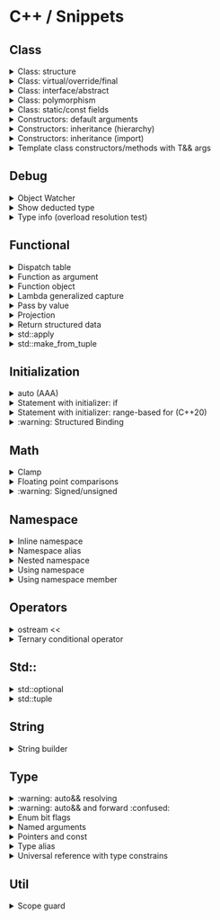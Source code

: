 # C++ / Snippets

## Class

<details>
<summary>Class: structure</summary>

```cpp
class MyClass [final]
{
public:
    // Types and type aliases
    // Static constants

    // Factory functions
    // Constructors and assignment operators
    // Destructor

    MyClass() = default;

    // Rule of five/zero
    MyClass(const MyClass&) = default;
    MyClass(MyClass&&) = default;
    MyClass& operator=(const MyClass&) = default;
    MyClass& operator=(MyClass&&) = default;
    [virtual] ~MyClass() = default;

    // Functions
    // Data members

protected:
    // Types and type aliases
    // Static constants
    // Functions
    // Data members

private:
    // Types and type aliases
    // Static constants
    // Functions
    // Data members
};
```

| Inheritance                   | Class settings                     |
|:-----------------------------:|------------------------------------|
| Yes <br> (abstract/interface) | • `virtual` public destructor      |
| Yes                           | • rule of five/zero                |
| No                            | • `final` <br> • rule of five/zero |

:warning: Make explicit move operations `noexcept` ([C.66](https://isocpp.github.io/CppCoreGuidelines/CppCoreGuidelines#c66-make-move-operations-noexcept)):
```cpp
MyClass(MyClass&& other) noexcept {...}
MyClass& operator=(MyClass&& other) noexcept {...}
```

</details>

<details>
<summary>Class: virtual/override/final</summary>

```cpp
struct A
{
    virtual ~A() = default;
    virtual void foo() [const] = 0;
};

struct B : A
{
    ~B() override;
    void foo() [const] override;
};

struct C final : B
{
    ~C() final;
    void foo() [const] final;
};
```

</details>

<details>
<summary>Class: interface/abstract</summary>

### Interface
```cpp
class ITest
{
public:
    virtual void test1() const = 0;
    virtual void test2() const = 0;
    virtual ~ITest() = default;
};

class Test : public ITest
{
public:
    void test1() const override {...}
    void test2() const override {...}
};
```

:arrow_forward: [**Demo**](https://godbolt.org/z/E97aTccbc)

### Abstract base
```cpp
class AbstractBase
{
public:
    virtual ~AbstractBase() = 0;

    void process() const
    {
        step1();
        step2();
    };

    virtual void step1() const {...}
    virtual void step2() const {...}
};

inline AbstractBase::~AbstractBase() {}

class Derived : public AbstractBase
{
public:
    void step2() const override {...}
};
```

:arrow_forward: [**Demo**](https://godbolt.org/z/n9b5osa9x)

</details>

<details>
<summary>Class: polymorphism</summary>

```cpp
class Base
{
public:
    virtual void run() const = 0;
    virtual ~Base() = default;
};

class Derived : public Base
{
public:
    void run() const override {...}
};

void polymorphic_call(const Base& base) {...}
void polymorphic_call(const Base* base) {...}
void polymorphic_call(std::shared_ptr<Base> base) {...}

void ref_and_ptr()
{
    auto derived = Derived{};
    Base& base_ref = derived;
    Base* base_ptr = &derived;
}

void shared_ptr()
{
    // create
    std::shared_ptr<Base> base_shared_ptr = std::make_shared<Derived>();

    // return
    auto return_base_shared_ptr = []() -> std::shared_ptr<Base> { return std::make_shared<Derived>(); };

    // call
    func(*base_shared_ptr);       // (const Base&)
    func(base_shared_ptr.get());  // (const Base*)
    func(base_shared_ptr);        // (std::shared_ptr<Base>)
}

void unique_ptr()
{
    // create
    std::unique_ptr<Base> base_unique_ptr = std::make_unique<Derived>();

    // return
    auto return_base_unique_ptr = []() -> std::unique_ptr<Base> { return std::make_unique<Derived>(); };

    // call
    func(*base_unique_ptr);       // (const Base&)
    func(base_unique_ptr.get());  // (const Base*)
}

void vector_of_unique_ptr()
{
    auto v = std::vector<std::unique_ptr<Base>>{};
    v.push_back(std::make_unique<Derived>());
}
```

:arrow_forward: [**Demo**](https://godbolt.org/z/YWevKsvo4)

</details>

<details>
<summary>Class: static/const fields</summary>

### Summary
```cpp
struct Summary
{
    // static mutable
    static inline ...

    // static const
    static inline const ...

    // non-static const
    const ...
};
```

### Full
```cpp
struct Static
{
    // static mutable
    static inline std::string mutable_str{"static mutable str"};

    // static const
    static inline const int const_int = 11;
    static constexpr    int constexpr_int = 11 * 2;

    // static const (heap allocated)
    static inline const std::string const_str{"static const str"};
    /* DON'T
    static constexpr    std::string constexpr_str{"static constexpr str"}; */

    // static const (cstr for string constants)
    static inline const auto const_cstr = "static const cstr";
    static constexpr    auto constexpr_cstr = "static constexpr cstr";
};

struct NonStatic
{
    // non-static mutable
    std::string mutable_str{"non-static mutable str"};

    // non-static const
    const std::string const_str{"non-static const str"};
};
```

:arrow_forward: [**Demo**](https://godbolt.org/z/a4jcrPrMo)

</details>

<details>
<summary>Constructors: default arguments</summary>

```cpp
#include <string>

class Employee
{
public:
    Employee(const std::string& name, int id = default_id) :
        name_{name},
        id_{id}
    {}

private:
    static constexpr int default_id = 0;

    std::string name_;
    int id_ = default_id;
};
```

</details>

<details>
<summary>Constructors: inheritance (hierarchy)</summary>

:arrow_forward: [**Run**](https://godbolt.org/z/xddov143j)

```cpp
#include <iostream>

void print(auto text)
{
    std::cout << text << " ";
}

struct A
{
    A()
    {
        print("A");
    }

    A(int x)
    {
        print("Ai");
    }
};

struct B : A
{
    B()
    {
        print("B");
    }

    B(int x)
        : A(x)
    {
        print("Bi");
    }
};

struct C : B
{
    C()
    {
        print("C");
    }

    C(int x)
        : B(x)
    {
        print("Ci");
    }

    C(double x)
    {
        print("Cd");
    }
};

int main()
{
    C();  // A B C

    std::cout << std::endl;

    C(1);  // Ai Bi Ci

    std::cout << std::endl;

    C(1.0);  // A B Cd
}
```

</details>

<details>
<summary>Constructors: inheritance (import)</summary>

```cpp
struct A
{
    explicit A(int x) {}
};

class B: public A
{
    using A::A;
};
```

```cpp
#include <vector>

template<typename T>
class my_vector : public std::vector<T>
{
public:
    using std::vector<T>::std::vector;  // Takes all vector's constructors
};
```

</details>

<details>
<summary>Template class constructors/methods with T&& args</summary>

:arrow_forward: [**Run**](https://godbolt.org/z/Tb781E4s3) [[object_watcher.h](src/object_watcher.h)]

```cpp
#include <iostream>
#include <utility>

#include <https://raw.githubusercontent.com/vitasok797/dev-notes/refs/heads/main/cpp/src/object_watcher.h>

using std::cout, std::endl;

using Watcher = vs::debug::CtorWatcher;

template<typename T>
struct Test1
{
    Test1(const T& x) : x_{x}
    {
        cout << "Test1 [const T&]" << endl;
    }

    // Catches only rvalues
    // T&& is rvalue ref of type T (not forwarding/universal ref)
    // So we need additional TestClass1(const T&) constructor
    // Note: both std::move and std::forward are acceptable
    Test1(T&& x) : x_{std::forward<T>(x)}
    {
        cout << "Test1 [T&&]";
        cout << (std::is_rvalue_reference_v<decltype(x)> ? " rvalue_ref" : "");
        cout << endl;
    }

    T x_;
};

template<typename T>
struct Test2
{
    Test2(T x) : x_{std::move(x)}
    {
        cout << "Test2 [T]" << endl;
    }

    T x_;
};

template<typename T>
struct Test3
{
    Test3(auto&& x) : x_{std::forward<decltype(x)>(x)}
    {
        cout << "Test3 [T&&]";
        cout << (std::is_rvalue_reference_v<decltype(x)> ? " rvalue_ref" : "");
        cout << endl;
    }

    T x_;
};

void lf() { cout << endl; }

void test1()
{
    auto w = Watcher{};
    Test1{w};
    lf();

    Test1{Watcher{}};
    lf();
}

void test2()
{
    auto w = Watcher{};
    Test2{w};
    lf();

    Test2{Watcher{}};
    lf();
}

void test3()
{
    auto w = Watcher{};
    Test3<Watcher>{w};
    lf();

    Test3<Watcher>{Watcher{}};
    lf();
}

int main()
{
    test1();
    test2();
    test3();
}
```

</details>

## Debug

<details>
<summary>Object Watcher</summary>

:arrow_forward: [**Demo** (CtorWatcher)](https://godbolt.org/z/5Yd5TxWhT) [[object_watcher.h](src/object_watcher.h)] \
:arrow_forward: [**Demo** (ObjWatcher)](https://godbolt.org/z/45q6TK5Kx) [[object_watcher.h](src/object_watcher.h)]

</details>

<details>
<summary>Show deducted type</summary>

[(StackOverflow) Using 'auto' type deduction - how to find out what type the compiler deduced?](https://stackoverflow.com/questions/38820579/using-auto-type-deduction-how-to-find-out-what-type-the-compiler-deduced)

```cpp
struct {} _ = ...
```

</details>

<details>
<summary>Type info (overload resolution test)</summary>

:arrow_forward: [**Demo** (overload resolution test)](https://godbolt.org/z/Wcfd717c9) [[type_info.h](src/type_info.h)]

</details>

## Functional

<details>
<summary>Dispatch table</summary>

:arrow_forward: [**Run**](https://godbolt.org/z/fnhbG7vz7)

```cpp
#include <functional>
#include <iostream>
#include <map>

double add(double a, double b)
{
    return a + b;
}

struct Sub
{
    double operator()(double a, double b)
    {
        return a - b;
    }
};

double mult_three(double a, double b, double c)
{
    return a * b * c;
}

int main()
{
    using namespace std::placeholders;

    auto disp_table = std::map<const char, std::function<double(double, double)>>
    {
        {'+', add},
        {'-', Sub{}},
        {'*', std::bind(mult_three, 1.0, _1, _2)},
        {'/', [](double a, double b) { return a / b; }}
    };

    std::cout << "3.5 + 4.5 = " << disp_table['+'](3.5, 4.5) << std::endl;
    std::cout << "3.5 - 4.5 = " << disp_table['-'](3.5, 4.5) << std::endl;
    std::cout << "3.5 * 4.5 = " << disp_table['*'](3.5, 4.5) << std::endl;
    std::cout << "3.5 / 4.5 = " << disp_table['/'](3.5, 4.5) << std::endl;
}
```

</details>

<details>
<summary>Function as argument</summary>

```cpp
#include <functional>

void func_arg(std::function<int(int, int)> f)
{
    int res = f(1, 2);
}
```

```cpp
void func_arg(auto f)
{
    int res = f(1, 2);
}
```

:arrow_forward: [**Demo**](https://godbolt.org/z/W71MMcabY)

</details>

<details>
<summary>Function object</summary>

:arrow_forward: [**Run**](https://godbolt.org/z/7xMds9jjq)

```cpp
#include <iostream>

struct Compare
{
    constexpr bool operator()(const auto& a, const auto& b) const
    {
        return a == b;
    }
};

inline constexpr Compare compare{};

int main()
{
    std::cout << compare(1, 2) << std::endl;
    std::cout << compare(2, 2) << std::endl;
    std::cout << compare(3, 2) << std::endl;
}
```

</details>

<details>
<summary>Lambda generalized capture</summary>

[(StackOverflow) What is a generalized lambda capture and why was it created?](https://stackoverflow.com/questions/41519450/what-is-a-generalized-lambda-capture-and-why-was-it-created/41520537#41520537)

```cpp
auto p_nums = std::make_unique<std::vector<int>>(nums);
auto lam = [p_nums=std::move(p_nums)]() { /* use p_nums */ };
```

```cpp
auto lam = [i=0](const std::string &s) mutable
{
    return std::to_string(i++) + ":" + s;
};

std::cout << lam("aaa") << std::endl;  // 0:aaa
std::cout << lam("bbb") << std::endl;  // 1:bbb
std::cout << lam("ccc") << std::endl;  // 2:ccc
```

</details>

<details>
<summary>Pass by value</summary>

* _Cheaply-copied types (2\*sizeof(void\*))_
* _Impossible to copy types_
* Iterators
* Functors, lambdas, std::function
* Views (std::string_view, std::span)
* std::shared_ptr (sharing ownership)
* std::unique_ptr (taking ownership)

</details>

<details>
<summary>Projection</summary>

:arrow_forward: [**Run**](https://godbolt.org/z/xb4bxo4EY)

```cpp
#include <functional>
#include <iostream>
#include <vector>

struct Rect
{
    std::string name;
    double a = 0.0;
    double b = 0.0;

    double area() const { return a * b; }
};

//=============================================================================
// Run projection
//-----------------------------------------------------------------------------
// const P&  proj: NO (doesn't accept mutable lambdas/functors)
//       P&  proj: NO (doesn't accept rvalues)
//       P&& proj: NO (confusing if there is no forwarding)
//       P   proj: YES
//=============================================================================
// Store projection for lazy evaluation
//-----------------------------------------------------------------------------
// const P&  proj: NO
//       P&  proj: NO
//       P&& proj: YES (pass by forwarding ref, then store by std::forward)
//       P   proj: YES (pass by value, then store by std::move)
//=============================================================================
template<typename R, typename P = std::identity>
void print_range_with_proj(const R& range, P proj = {})
{
    std::cout << "---------------" << std::endl;
    for (const auto& x : range)
    {
        std::cout << std::invoke(proj, x) << std::endl;
    }
};

int main()
{
    auto v1 = std::vector<Rect>
    {
        {"bbb", 1.0, 2.0},
        {"aaa", 11.0, 220.0},
        {"ccc", 12.0, 22.0}
    };

    print_range_with_proj(v1, &Rect::name);
    print_range_with_proj(v1, &Rect::area);
    print_range_with_proj(v1, [](const Rect& rect) { return rect.a + rect.b; });

    auto v2 = std::vector<std::string>
    {
        "xxx",
        "yyyyy",
        "z"
    };

    print_range_with_proj(v2);
    print_range_with_proj(v2, &std::string::length);
}
```

</details>

<details>
<summary>Return structured data</summary>

```cpp
struct Data { int i; double d; };

Data get_data()
{
    return {42, 0.1};
    return Data{42, 0.1};
}
```

```cpp
auto get_data()
{
    struct Data { int i; double d; };
    return Data{42, 0.2};
}
```

```cpp
std::tuple<int, double> get_data()
{
    return {42, 0.3};
}
```

:arrow_forward: [**Demo**](https://godbolt.org/z/exdTYbvsx)

</details>

<details>
<summary>std::apply</summary>

:arrow_forward: [**Run**](https://godbolt.org/z/fE8c846Pj)

```cpp
#include <iostream>
#include <tuple>

int sum(int a, int b, int c)
{
    return a + b + c;
}

int main()
{
    auto numbers = std::tuple{1, 2, 3};
    std::cout << "apply res: " << std::apply(sum, numbers) << std::endl;
}
```

</details>

<details>
<summary>std::make_from_tuple</summary>

:arrow_forward: [**Run**](https://godbolt.org/z/4andfo1hb)

```cpp
#include <iostream>
#include <tuple>

struct Foo
{
    Foo(int first, float second, int third)
    {
        std::cout << "make_from_tuple ctor: ";
        std::cout << first << ", " << second << ", " << third << std::endl;
    }
};

int main()
{
    auto ctor_args = std::tuple{10, 20.2, 30};
    std::make_from_tuple<Foo>(ctor_args);
}
```

</details>

## Initialization

<details>
<summary>auto (AAA)</summary>

:point_right: `auto` means "take exactly the type on the right-hand side, but strip off top-level const/volatile and &/&&"

Syntax:
```cpp
[const] auto[&] x = expr;
[const] auto[&] x = type{expr};
```

Examples:
```cpp
auto i = int64_t{123};
auto v = std::vector<int>{};
auto get_size = [](const auto& x) { return x.size(); };
```

Heap allocation:
```cpp
auto w = new Widget{};
auto w = std::make_unique<Widget>();
```

Strings:
```cpp
using namespace std::literals;

// const char* x = "hello";
auto x = "hello";

// std::string x = "hello";
auto x = std::string{"hello"};
auto x = "hello"s;

// std::string_view x = "hello";
auto x = std::string_view{"hello"};
auto x = "hello"sv;
```

Loop counter:
```cpp
for(auto i = size_t{0}; i < v.size(); ++i)
for(auto i = vs::Index{0}; i < vs::signed_size(v); ++i)

for(auto i = vs::signed_size(v) - 1; i >= 0; --i)
```

Singned/unsignned cast with helpers:
```cpp
auto x = vs::as_signed(integer_expr);
auto x = vs::as_unsigned(integer_expr);
```

Init by function return value:
```cpp
Gadget get_gadget();

Widget w = get_gadget();  // BAD: implicit conversion Gadget to Widget (creates a temporary)
auto w = get_gadget();  // GOOD: no implicit conversion
auto w = Widget{ get_gadget() };  // GOOD: implicit conversion with intent
```

std::initializer_list issue:
```cpp
auto i = 3;    // int
auto i(3);     // int
auto i{3};     // C++11: std::initializer_list<int>
               // C++14: int (only for single item in list)
auto i = {3};  // C++11: std::initializer_list<int>
               // C++14: std::initializer_list<int>
```

</details>

<details>
<summary>Statement with initializer: if</summary>

[(Article) C++17 If statement with initializer](https://skebanga.github.io/if-with-initializer/)

```cpp
if (init; condition) {...}
```

```cpp
if (auto a = getval(); a < 10) {...}
```

```cpp
switch (auto ch = getnext(); ch)
{
    // case statements
}
```

```cpp
if (auto [it_elem, success] = mymap.insert(std::pair('a', 100)); success) {...}
```

</details>

<details>
<summary>Statement with initializer: range-based for (C++20)</summary>

```cpp
for (init; decl : expr)
```

```cpp
for (auto i = size_t{}; const auto& x : container)
{
    std::cout << i++ << ": " << x << std::endl;
}
```

```cpp
for (auto& x : foo().items()) {...}  // undefined behavior if foo() returns by value
                                     // https://pvs-studio.ru/ru/blog/posts/cpp/1149/#ID5FFD7E2F1C
for (auto thing = foo(); auto& x : thing.items()) {...}  // OK
```

</details>

<details>
<summary>:warning: Structured Binding</summary>

[(Reference) Structured binding](https://en.cppreference.com/w/cpp/language/structured_binding)

```cpp
auto [a, b, c] =
const auto [a, b, c] =

auto& [a, b, c] =
const auto& [a, b, c] =

auto&& [a, b, c] =
```

```cpp
auto [_, b, c] =
```

Unpack tuple:
```cpp
#include <tuple>

auto tuple = std::tuple{1, 'a', 2.3};

auto [a, b, c] = tuple;
```

Unpack struct:
```cpp
struct Foo
{
    int i;
    char c;
    double d;
};

auto f = Foo{1, 'a', 2.3};

auto [i, c, d] = f;
```

Unpack map:
```cpp
#include <map>

for (const auto& [k, v] : mymap) {...}
```

</details>

## Math

<details>
<summary>Clamp</summary>

```cpp
#include <algorithm>
#include <iostream>

int main()
{
    std::cout << std::clamp(0.5, 1.0, 2.0) << std::endl;  // 1
    std::cout << std::clamp(1.5, 1.0, 2.0) << std::endl;  // 1.5
    std::cout << std::clamp(2.5, 1.0, 2.0) << std::endl;  // 2
}
```

</details>

<details>
<summary>Floating point comparisons</summary>

[(LearnCpp) Relational operators and floating point comparisons](https://www.learncpp.com/cpp-tutorial/relational-operators-and-floating-point-comparisons/)

:arrow_forward: [**Demo**](https://godbolt.org/z/E8rzKnqqf) [[calc.h](src/calc.h)]

</details>

<details>
<summary>:warning: Signed/unsigned</summary>

### Loop counter
```cpp
for(auto i = size_t{0}; i < v.size(); ++i)
for(auto i = vs::Index{0}; i < vs::signed_size(v); ++i)

for(auto i = vs::signed_size(v) - 1; i >= 0; --i)
```

:arrow_forward: [**Demo** (arithmetic)](https://godbolt.org/z/67qo5cnd7) [[util.h](src/util.h)] \
:arrow_forward: [**Demo** (index)](https://godbolt.org/z/6fPKrWz8b) [[util.h](src/util.h)] \
:arrow_forward: [**Demo** (accumulate)](https://godbolt.org/z/x5ehf4vME) [[util.h](src/util.h)]

</details>

## Namespace

<details>
<summary>Inline namespace</summary>

```cpp
#include <iostream>

inline namespace V1
{
    void doSomething()
    {
        std::cout << "V1\n";
    }
}

namespace V2
{
    void doSomething()
    {
        std::cout << "V2\n";
    }
}

int main()
{
    V1::doSomething();
    V2::doSomething();

    // calls V1
    doSomething();

    return 0;
}
```

</details>

<details>
<summary>Namespace alias</summary>

```cpp
namespace fbz = foo::bar::baz;
```

</details>

<details>
<summary>Nested namespace</summary>

```cpp
namespace A::B::C
{
   // ...
}
```

</details>

<details>
<summary>Using namespace</summary>

[(Reference) Using namespace](https://en.cppreference.com/w/cpp/language/namespace#Using-directives)

```cpp
namespace A {...}

namespace B
{
    using namespace A;
}
```

</details>

<details>
<summary>Using namespace member</summary>

```cpp
using std::cout;
using std::endl;
```

```cpp
using std::cout, std::endl;
```

</details>

## Operators

<details>
<summary>ostream <<</summary>

```cpp
inline std::ostream& operator<<(std::ostream& os, const Person& person)
{
    return os << person.surname << " " << person.firstname << " was born in " << person.year;
}
```

```cpp
class PrivatePerson
{
public:
    friend std::ostream& operator<<(std::ostream& os, const PrivatePerson& person);
};

inline std::ostream& operator<<(std::ostream& os, const PrivatePerson& person)
{
    return os << person.alias_ << " was born in " << person.year_;
}
```

```cpp
class PrivatePerson
{
public:
    friend std::ostream& operator<<(std::ostream& os, const PrivatePerson& person)
    {
        return os << person.alias_ << " was born in " << person.year_;
    }
};
```

:arrow_forward: [**Demo**](https://godbolt.org/z/M1dq9Kofh)

</details>

<details>
<summary>Ternary conditional operator</summary>

```cpp
condition ? true_expression : false_expression
```

</details>

## Std::

<details>
<summary>std::optional</summary>

### Create
```cpp
// inplace
auto opt = std::make_optional<Type>(1, 2);

// move
auto opt = std::optional<Type>{std::move(type_inst)};
auto opt = std::optional<Type>{Type{1, 2}};

// copy
auto opt = std::optional<Type>{type_inst};
```

### Return
```cpp
std::optional<Type> return_opt()
{
    if (!success) return std::nullopt;
    if (!success) return {};

    // inplace (single-arg + non-explicit ctor only)
    return 1;

    // inplace
    return std::make_optional<Type>(1, 2);

    // move
    return std::move(type_inst);
    return Type{1, 2};
}
```

### Argument
```cpp
void func(const std::optional<std::string>& arg)
{
    if (arg)
    {
        // use: *arg
        // use: arg.value()
    }
}

func({});
func(std::nullopt);
func("hello");
```

```cpp
void func_nocopy(const vs::util::optional_ref<const std::string> arg)
{
    if (arg)
    {
        auto& value = arg->get();
    }
}

const auto s = std::string{"world"};
func_nocopy(s);
```

### Get value
```cpp
// opt.value() or *opt
const auto& value = opt.value();             // const ref
      auto& value = opt.value();             // ref
      auto  value = opt.value();             // copy
      auto  value = std::move(opt).value();  // move

// opt.value_or()
auto value = opt.value_or(...);             // copy
auto value = std::move(opt).value_or(...);  // move
```

### Usage
```cpp
auto opt = return_opt();

// use: opt.value_or(...)

if (opt)
if (opt.has_value())
{
    // use: *opt
    // use: opt.value()
}
```

```cpp
if (auto opt = return_opt(); opt.has_value())
{
    // use: *opt
    // use: opt.value()
}
```

```cpp
// no nesting on positive path

auto opt = return_opt();
if (!opt) return;

auto& value = *opt;

// use: value
```

:arrow_forward: [**Demo** (initialization)](https://godbolt.org/z/3PcKTG431) [[object_watcher.h](src/object_watcher.h)] \
:arrow_forward: [**Demo** (usage)](https://godbolt.org/z/96KqW36xe) [[util.h](src/util.h)]

</details>

<details>
<summary>std::tuple</summary>

### Create
```cpp
// inplace (single-arg ctor only)
auto t = std::tuple<int, Watcher>{0, 1};

// move
auto t = std::tuple<int, Watcher>{0, std::move(w)};
auto t = std::tuple<int, Watcher>{0, Watcher{1, 2}};
```

### Return
```cpp
// inplace (single-arg + non-explicit ctor only)
std::tuple<int, Watcher> return_tuple() { return {0, 1}; }

// inplace (single-arg ctor only)
std::tuple<int, Watcher> return_tuple() { return std::tuple<int, Watcher>{0, 1}; }

// move
std::tuple<int, Watcher> return_tuple() { return {0, std::move(w)}; }
std::tuple<int, Watcher> return_tuple() { return {0, Watcher{1, 2}}; }
```

:arrow_forward: [**Demo** (initialization)](https://godbolt.org/z/MET71zdG1) [[object_watcher.h](src/object_watcher.h)]

[(StackOverflow) Why do I not get guaranteed copy elision with std::tuple?](https://stackoverflow.com/questions/63560015/why-do-i-not-get-guaranteed-copy-elision-with-stdtuple/63560206#63560206)

</details>

## String

<details>
<summary>String builder</summary>

:arrow_forward: [**Run**](https://godbolt.org/z/n4nKdqjjW)

```cpp
#include <iostream>
#include <sstream>

void build_string_1()
{
    auto ss = std::ostringstream{};

    ss << "Hello";
    ss << " from";
    ss << " string builder 1";

    std::string res1 = ss.str();
    std::string res2 = std::move(ss).str();

    std::cout << res1 << std::endl;
    std::cout << res2 << std::endl;
}

void build_string_2()
{
    auto res = std::string{};

    res.reserve(100);  // optional

    res += "Hello";
    res += " from";
    res += " string builder 2";

    std::cout << res << std::endl;
}

int main()
{
    build_string_1();
    build_string_2();
}
```

</details>

## Type

<details>
<summary>:warning: auto&& resolving</summary>

:arrow_forward: [**Run**](https://godbolt.org/z/qhcsK1GW3)

```cpp
#include <map>
#include <tuple>
#include <vector>

void test_scalar()
{
    auto x = 0;
    auto&& x1 = x;
    // int& x1

    auto&& x2 = 0;
    // int&& x2
}

void test_tuple_binding_by_uref()
{
    auto tuple = std::tuple{1, 2.0};
    auto&& [x1, y1] = tuple;
    // int& x1, double& y1

    auto&& [x2, y2] = std::tuple{1, 2.0};
    // int& x2, double& y2 (lvalue refs to original temporary tuple)
}

void test_tuple_binding_by_copy()
{
    auto tuple = std::tuple{1, 2.0};
    auto [x1, y1] = tuple;
    // int& x1, double& y1 (lvalue refs to tuple copy)

    auto [x2, y2] = std::tuple{1, 2.0};
    // int& x2, double& y2 (lvalue refs to original temporary tuple)
}

void test_vector_el()
{
    auto&& v = std::vector{1, 2, 3};
    // std::vector<int>&& v

    auto&& x = v[0];
    // !!!
    // int& x
}

void test_vector_proxy_el()
{
    auto&& v = std::vector<bool>{true, false, true};
    // std::vector<bool>&& v

    auto&& x = v[0];
    // bool&& x (rvalue ref to temporary proxy object)
}

void test_iteration_vector()
{
    auto v = std::vector{1, 2, 3};
    for (auto&& el : v) {}
    // int& el

    for (auto&& el : std::vector{1, 2, 3}) {}
    // !!!
    // int& el
    // ---------------------------------------------------------------------------
    // for(; !operator==(__begin1, __end1); __begin1.operator++())
    //   int & el = __begin1.operator*();

    for (auto&& el : std::vector<bool>{true, false, true}) {}
    // bool&& el (rvalue ref to temporary proxy object)
}

void test_iteration_binding_map()
{
    auto m = std::map<int, double>{{1, 10.0}, {2, 20.0}};
    for (auto&& [k, v] : m) {}
    // const int& k, double& v

    for (auto&& [k, v] : std::map<int, double>{{1, 10.0}, {2, 20.0}}) {}
    // !!!
    // const int& k, double& v
}

void test_struct_binding_by_uref()
{
    struct S { int x; double y; };

    auto s = S{1, 2.0};
    auto&& [x1, y1] = s;
    // int& x1, double& y1

    auto&& [x2, y2] = S{1, 2.0};
    // int& x2, double& y2 (lvalue refs to original temporary struct)
}

void test_struct_binding_by_copy()
{
    struct S { int x; double y; };

    auto s = S{1, 2.0};
    auto [x1, y1] = s;
    // int& x1, double& y1 (lvalue refs to struct copy)

    auto [x2, y2] = S{1, 2.0};
    // int& x2, double& y2 (lvalue refs to original temporary struct)
}

int main()
{
    test_scalar();
    test_tuple_binding_by_uref();
    test_tuple_binding_by_copy();
    test_vector_el();
    test_vector_proxy_el();
    test_iteration_vector();
    test_iteration_binding_map();
    test_struct_binding_by_uref();
    test_struct_binding_by_copy();
}
```

</details>

<details>
<summary>:warning: auto&& and forward :confused:</summary>

### Summary
```cpp
for (auto&& el : my_range)
auto&& [el, _] = my_tuple;
auto&& [el, _] = my_struct;

if constexpr (std::is_rvalue_reference_v<decltype(my_range)>)
if constexpr (std::is_rvalue_reference_v<decltype(my_tuple)>)
if constexpr (std::is_rvalue_reference_v<decltype(my_struct)>)
{
    vec.push_back(std::move(el));
}
else
{
    vec.push_back(el);
}
```

:arrow_forward: [**Run**](https://godbolt.org/z/MTaYK9coG)

```cpp
#include <iostream>
#include <tuple>
#include <utility>
#include <vector>

using std::cout, std::endl;

enum class ArgType { VAL, RVAL };

struct Watcher
{
    Watcher() = default;
    Watcher& operator=(const Watcher&) = delete;
    Watcher& operator=(Watcher&&) = delete;
    Watcher(const Watcher&) noexcept { operations_history += "C"; }
    Watcher(Watcher&&) noexcept { operations_history += "M"; }

    static inline std::string operations_history{};

    static void check(const std::string& desc, ArgType arg_type)
    {
        auto operations_expected = std::string{};
        if (arg_type == ArgType::VAL)
        {
            operations_expected = "C";
            cout << desc << " (val)";
        }
        else
        {
            operations_expected = "M";
            cout << desc << " (RVAL)";
        }

        cout << " --> " << operations_history;
        if (operations_history != operations_expected)
        {
            cout << " ERROR (expected: " << operations_expected << ")";
        }

        cout << endl;
        operations_history.clear();
    }
};

// ----------------------------------------------------------------------------------------------

void append_range_bad(auto& dest, auto&& range)
{
    for (auto&& el : range)
    {
        dest.push_back(std::forward<decltype(el)>(el));
    }
}

void append_range_good(auto& dest, auto&& range)
{
    for (auto&& el : range)
    {
        if constexpr (std::is_rvalue_reference_v<decltype(range)>)
        {
            dest.push_back(std::move(el));
        }
        else
        {
            dest.push_back(el);
        }
    }
}

// solution using std::forward_like (C++23)
// void append_range_good_2(auto& dest, auto&& range)
// {
//     for (auto&& el : range)
//     {
//         dest.push_back(std::forward_like<decltype(range)>(el));
//     }
// }

void test_range_for()
{
    auto vec = std::vector<Watcher>(1);
    auto dest = std::vector<Watcher>{};
    dest.reserve(100);

    append_range_bad(dest, vec);
    Watcher::check("append_range_bad", ArgType::VAL);

    append_range_bad(dest, std::vector<Watcher>(1));
    Watcher::check("append_range_bad", ArgType::RVAL);

    append_range_good(dest, vec);
    Watcher::check("append_range_good", ArgType::VAL);

    append_range_good(dest, std::vector<Watcher>(1));
    Watcher::check("append_range_good", ArgType::RVAL);

    cout << endl;
}

// ----------------------------------------------------------------------------------------------

void append_tuple_bad(auto& dest, auto&& tuple)
{
    auto&& [watcher, _] = tuple;
    dest.push_back(std::forward<decltype(watcher)>(watcher));
}

void append_tuple_good(auto& dest, auto&& tuple)
{
    auto&& [watcher, _] = tuple;

    if constexpr (std::is_rvalue_reference_v<decltype(tuple)>)
    {
        dest.push_back(std::move(watcher));
    }
    else
    {
        dest.push_back(watcher);
    }
}

void test_tuple()
{
    auto tuple = std::tuple<Watcher, int>{};
    auto dest = std::vector<Watcher>{};
    dest.reserve(100);

    append_tuple_bad(dest, tuple);
    Watcher::check("append_tuple_bad", ArgType::VAL);

    append_tuple_bad(dest, std::tuple<Watcher, int>{});
    Watcher::check("append_tuple_bad", ArgType::RVAL);

    append_tuple_good(dest, tuple);
    Watcher::check("append_tuple_good", ArgType::VAL);

    append_tuple_good(dest, std::tuple<Watcher, int>{});
    Watcher::check("append_tuple_good", ArgType::RVAL);

    cout << endl;
}

// ----------------------------------------------------------------------------------------------

struct TestStruct { Watcher w; int i; };

void append_struct_bad_1(auto& dest, auto&& test_struct)
{
    auto&& [watcher, _] = test_struct;
    dest.push_back(std::forward<decltype(watcher)>(watcher));
}

void append_struct_bad_2(auto& dest, auto&& test_struct)
{
    dest.push_back(std::forward<decltype(test_struct.w)>(test_struct.w));
}

void append_struct_good_1(auto& dest, auto&& test_struct)
{
    dest.push_back(std::forward<decltype(test_struct)>(test_struct).w);
}

void append_struct_good_2(auto& dest, auto&& test_struct)
{
    auto&& [watcher, _] = test_struct;

    if constexpr (std::is_rvalue_reference_v<decltype(test_struct)>)
    {
        dest.push_back(std::move(watcher));
    }
    else
    {
        dest.push_back(watcher);
    }
}

void test_struct()
{
    auto test_struct = TestStruct{};
    auto dest = std::vector<Watcher>{};
    dest.reserve(100);

    append_struct_bad_1(dest, test_struct);
    Watcher::check("append_struct_bad_1", ArgType::VAL);

    append_struct_bad_1(dest, TestStruct{});
    Watcher::check("append_struct_bad_1", ArgType::RVAL);

    append_struct_bad_2(dest, test_struct);
    Watcher::check("append_struct_bad_2", ArgType::VAL);

    append_struct_bad_2(dest, TestStruct{});
    Watcher::check("append_struct_bad_2", ArgType::RVAL);

    append_struct_good_1(dest, test_struct);
    Watcher::check("append_struct_good_1", ArgType::VAL);

    append_struct_good_1(dest, TestStruct{});
    Watcher::check("append_struct_good_1", ArgType::RVAL);

    append_struct_good_2(dest, test_struct);
    Watcher::check("append_struct_good_2", ArgType::VAL);

    append_struct_good_2(dest, TestStruct{});
    Watcher::check("append_struct_good_2", ArgType::RVAL);

    cout << endl;
}

// ----------------------------------------------------------------------------------------------

int main()
{
    test_range_for();
    test_tuple();
    test_struct();
}
```

</details>

<details>
<summary>Enum bit flags</summary>

Libs: [magic_enum](https://github.com/Neargye/magic_enum)

:arrow_forward: [**Run**](https://godbolt.org/z/bMnr4q14c)

```cpp
#include <cstdint>

#include <magic_enum/magic_enum_containers.hpp>

enum class Option : uint64_t
{
    OPT1 = uint64_t{1} << 0,
    OPT2 = uint64_t{1} << 1,
    OPT3 = uint64_t{1} << 2,
    OPT4 = uint64_t{1} << 3,
};
using OptionFlags = magic_enum::containers::bitset<Option>;
inline constexpr OptionFlags no_options{};

enum class OtherOption : uint32_t
{
    OPT1 = 1 << 0,
    OPT2 = 1 << 1,
    OPT3 = 1 << 2,
    OPT4 = 1 << 3,
};
using OtherOptionFlags = magic_enum::containers::bitset<OtherOption>;

// ----------------------------------------------------------------------------------------------

#include <cassert>
#include <format>
#include <iostream>

using std::cout, std::endl;

void print_options(OptionFlags opt)
{
    bool opt1_set = opt.test(Option::OPT1);
    bool opt2_set = opt.test(Option::OPT2);
    bool opt3_set = opt[Option::OPT3];
    bool opt4_set = opt[Option::OPT4];

    bool all = opt.all();
    bool any = opt.any();
    bool none = opt.none();
    assert(none == !any);

    size_t total_flags_count = opt.size();
    size_t set_flags_count = opt.count();

    std::string as_str = opt.to_string();
    std::string as_str_bin = opt.to_string({}, '0', '1');
    unsigned long long as_raw = opt.to_ullong({});

    cout << (opt1_set ? "+" : "o");
    cout << (opt2_set ? "+" : "o");
    cout << (opt3_set ? "+" : "o");
    cout << (opt4_set ? "+" : "o");
    cout << std::format("  {:19}", as_str);
    cout << std::format("  ({}/{})", set_flags_count, total_flags_count);
    cout << std::format(" ({})", as_str_bin);
    cout << std::format(" (raw:{:02})", as_raw);
    cout << (none ? " (NONE)" : "");
    cout << (all ? " (ALL)" : "");
    cout << endl;
}

int main()
{
    OptionFlags opt;

    // create: from raw
    int raw = 7;
    opt = OptionFlags{{}, static_cast<unsigned long long>(raw)};
    print_options(opt);

    // create: from enum list
    opt = OptionFlags{Option::OPT1, Option::OPT2};
    print_options(opt);

    // create: from enum
    opt = OptionFlags{Option::OPT1};
    print_options(opt);

    // create: empty
    opt = OptionFlags{};
    print_options(opt);

    // set
    opt.set(Option::OPT1);
    opt |= OptionFlags{Option::OPT2, Option::OPT3};
    print_options(opt);

    // toggle
    opt[Option::OPT4] = !opt[Option::OPT4];
    print_options(opt);
    opt[Option::OPT4] = !opt[Option::OPT4];
    print_options(opt);

    // reset
    opt.set(Option::OPT3, false);
    opt.reset(Option::OPT2);
    print_options(opt);

    // inverse
    opt.flip();
    print_options(opt);

    // clear
    opt.reset();
    print_options(opt);

    // set all
    opt.set();
    print_options(opt);

    // == != operators
    OptionFlags opt_lhs{Option::OPT1, Option::OPT2};
    OptionFlags opt_rhs_same{Option::OPT1, Option::OPT2};
    OptionFlags opt_rhs_diff{Option::OPT1, Option::OPT3};
    assert(opt_lhs == opt_rhs_same);
    assert(opt_lhs != opt_rhs_diff);

    // | operator
    OptionFlags opt13{Option::OPT1, Option::OPT3};
    OptionFlags opt2{Option::OPT2};
    OptionFlags opt123{Option::OPT1, Option::OPT2, Option::OPT3};
    assert(opt123 == (opt13 | opt2));

    // function args
    cout << endl;
    auto func = [](int a, OptionFlags opt = OptionFlags{}, int b = 0)
    {
        cout << "func: [" << opt << "]" << endl;
    };
    func(1);
    func(1, OptionFlags{Option::OPT1, Option::OPT2});
    func(1, {Option::OPT3, Option::OPT4});
    func(1, OptionFlags{}, 2);
    func(1, no_options, 2);

    //-----------------
    // errors
    //-----------------

    // OtherOptionFlags other_opt{OtherOption::OPT1, OtherOption::OPT2};
    // other_opt.set(Option::OPT3);

    // OtherOptionFlags other_opt{OtherOption::OPT1, OtherOption::OPT2};
    // print_options(other_opt);
}
```

</details>

<details>
<summary>Named arguments</summary>

Libs: [strong_type](https://github.com/rollbear/strong_type)

:arrow_forward: [**Run**](https://godbolt.org/z/Y9ocj6c8c)

```cpp
#include <iostream>
#include <string>

#include <strong_type/strong_type.hpp>

using FirstName = strong::type<std::string, struct FirstName_tag>;
using LastName = strong::type<std::string, struct LastName_tag>;

void func(const FirstName& first_name, const LastName& last_name)
{
    std::cout << "FirstName: " << first_name.value_of() << std::endl;
    std::cout << "LastName: " << last_name.value_of() << std::endl;
}

int main()
{
    func(FirstName{"John"}, LastName{"Doe"});
}
```

</details>

<details>
<summary>Pointers and const</summary>

| Declaration syntax      | Description                | Reassign?              | Modify target?         |
|-------------------------|----------------------------|:----------------------:|:----------------------:|
| **`const Type*`**       | **pointer-to**-const       | :white_check_mark: Yes | No                     |
| `Type const*`           | **pointer-to**-const       | :white_check_mark: Yes | No                     |
| **`Type* const`**       | const **pointer**          | No                     | :white_check_mark: Yes |
| **`const Type* const`** | const **pointer-to**-const | No                     | No                     |
| `Type const* const`     | const **pointer-to**-const | No                     | No                     |

</details>

<details>
<summary>Type alias</summary>

[(Reference) Type alias](https://en.cppreference.com/w/cpp/language/type_alias)

### Simple
```cpp
using UserId = int;
using UserAccounts = std::map<UserId, std::vector<Account>>;
```

### Template
```cpp
template<typename T>
using UserAccounts = std::map<UserId, std::vector<T>>;
```

### Nested
```cpp
struct Shape
{
    using VertexList = std::vector<Point>;
    VertexList vertexes;
};

Shape MakeShape()
{
    return Shape{ Shape::VertexList{{1,0}, {0,1}, {0,0}, {1,1}} };
}
```

### Function pointer
```cpp
// identical to: typedef void (*func)(int, int);
using func = void (*) (int, int);
```

</details>

<details>
<summary>Universal reference with type constrains</summary>

[(Reddit) A syntax for universal references of concrete types](https://www.reddit.com/r/cpp/comments/hyfz76/a_syntax_for_universal_references_of_concrete/)

```cpp
#include <concepts>

template<std::convertible_to<double> T>
void convertible_to_double(T&& x) {...}
```

```cpp
#include <concepts>

template<typename T>
requires std::same_as<std::decay_t<T>, std::string>
void same_as_string_1(T&& x) {...}
```

```cpp
#include <concepts>

template<typename T1, typename T2>
concept same_type = std::same_as<std::decay_t<T1>, std::decay_t<T2>>;

template<typename T>
requires same_type<T, std::string>
void same_as_string_2(T&& x) {...}
```

:arrow_forward: [**Demo**](https://godbolt.org/z/65W1E9Y5x) [[type_info.h](src/type_info.h)]

</details>

## Util

<details>
<summary>Scope guard</summary>

:arrow_forward: [**Run**](https://godbolt.org/z/rq66eaTWK) [[scope_guard.h](src/scope_guard.h)]

```cpp
#include <iostream>

#include <https://raw.githubusercontent.com/vitasok797/dev-notes/refs/heads/main/cpp/src/scope_guard.h>

using std::cout, std::endl;

using vs::util::ScopeGuard;
using vs::util::make_scope_guard;

struct Resource
{
    Resource() { cout << "resource created" << endl; }
    void use() { cout << "resource using" << endl; }
    void close() { cout << "resource closed" << endl; }
} ;

int main()
{
    {
        cout << "--- scope in 1 ---" << endl;

        auto guard1 = ScopeGuard([]() { cout << "guard1" << endl; });

        auto lam2 = []() { cout << "guard2" << endl; };
        auto guard2 = make_scope_guard(lam2);

        auto guard3 = make_scope_guard([]() { cout << "guard3" << endl; });
        guard3.dismiss();

        cout << "--- scope out 1 ---" << endl;
    }

    cout << endl;

    {
        cout << "--- scope in 2 ---" << endl;

        auto resource = Resource{};
        auto scope_guard = ScopeGuard{[&]() { resource.close(); }};

        // ...
        resource.use();
        // ...

        cout << "--- scope out 2 ---" << endl;
    }

    cout << endl;

    {
        cout << "--- scope in 3 ---" << endl;

        VS_SCOPE_GUARD{ cout << "additional SCOPE_GUARD" << endl; };

        auto resource = Resource{};
        VS_SCOPE_GUARD{ resource.close(); };

        // ...
        resource.use();
        // ...

        cout << "--- scope out 3 ---" << endl;
    }
}
```

</details>
